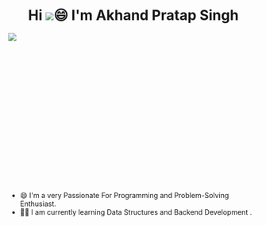 <h1 align="center">Hi 
<img src="https://github.com/TheDudeThatCode/TheDudeThatCode/blob/master/Assets/Hi.gif" height="40px">😄 I'm Akhand Pratap Singh</h1>
<img src="https://github.com/halfrost/halfrost/blob/master/icons/header_1.png">
<img src="https://github.com/apsingh911/apsingh911/blob/main/trp.gif">


- 😄 I'm a very Passionate For Programming and Problem-Solving Enthusiast.
- 👨‍💻 I am currently learning Data Structures and Backend Development .
